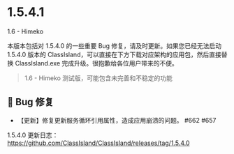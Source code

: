 # 1.5.4.1

1.6 - Himeko

本版本包括对 1.5.4.0 的一些重要 Bug 修复，请及时更新。如果您已经无法启动 1.5.4.0 版本的 ClassIsland，可以直接在下方下载对应架构的应用包，然后直接替换 ClassIsland.exe 完成升级。很抱歉给各位用户带来的不便。

> 1.6 - Himeko 测试版，可能包含未完善和不稳定的功能

## 🐛 Bug 修复

- 【更新】修复更新服务循环引用属性，造成应用崩溃的问题。 #662 #657

1.5.4.0 更新日志：<https://github.com/ClassIsland/ClassIsland/releases/tag/1.5.4.0>
